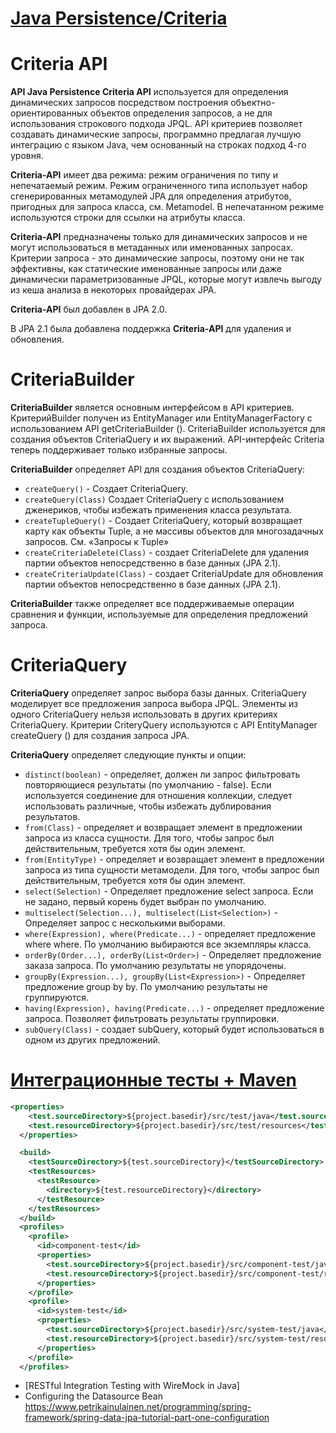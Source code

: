 
[Java Persistence/Criteria](https://en.wikibooks.org/wiki/Java_Persistence/Criteria)
===========================

Criteria API
============
**API Java Persistence Criteria API** используется для определения динамических запросов посредством построения объектно-ориентированных объектов определения запросов, а не для использования строкового подхода JPQL. API критериев позволяет создавать динамические запросы, программно предлагая лучшую интеграцию с языком Java, чем основанный на строках подход 4-го уровня.

**Criteria-API** имеет два режима: режим ограничения по типу и непечатаемый режим. Режим ограниченного типа использует набор сгенерированных метамодулей JPA для определения атрибутов, пригодных для запроса класса, см. Metamodel. В непечатанном режиме используются строки для ссылки на атрибуты класса.

**Criteria-API** предназначены только для динамических запросов и не могут использоваться в метаданных или именованных запросах. Критерии запроса - это динамические запросы, поэтому они не так эффективны, как статические именованные запросы или даже динамически параметризованные JPQL, которые могут извлечь выгоду из кеша анализа в некоторых провайдерах JPA.

**Criteria-API** был добавлен в JPA 2.0.

В JPA 2.1 была добавлена ​​поддержка **Criteria-API** для удаления и обновления.


CriteriaBuilder
===============
**CriteriaBuilder** является основным интерфейсом в API критериев. КритерийBuilder получен из EntityManager или EntityManagerFactory с использованием API getCriteriaBuilder (). CriteriaBuilder используется для создания объектов CriteriaQuery и их выражений. API-интерфейс Criteria теперь поддерживает только избранные запросы.

**CriteriaBuilder** определяет API для создания объектов CriteriaQuery:

* `createQuery()` - Создает CriteriaQuery.
* `createQuery(Class)` Создает CriteriaQuery с использованием дженериков, чтобы избежать применения класса результата.
* `createTupleQuery()` - Создает CriteriaQuery, который возвращает карту как объекты Tuple, а не массивы объектов для многозадачных запросов. См. «Запросы к Tuple»
* `createCriteriaDelete(Class)` - создает CriteriaDelete для удаления партии объектов непосредственно в базе данных (JPA 2.1).
* `createCriteriaUpdate(Class)` - создает CriteriaUpdate для обновления партии объектов непосредственно в базе данных (JPA 2.1).

**CriteriaBuilder** также определяет все поддерживаемые операции сравнения и функции, используемые для определения предложений запроса.


CriteriaQuery
=============
**CriteriaQuery** определяет запрос выбора базы данных. CriteriaQuery моделирует все предложения запроса выбора JPQL. Элементы из одного CriteriaQuery нельзя использовать в других критериях CriteriaQuery. Критерии CriteryQuery используются с API EntityManager createQuery () для создания запроса JPA.

**CriteriaQuery** определяет следующие пункты и опции:

* `distinct(boolean)` - определяет, должен ли запрос фильтровать повторяющиеся результаты (по умолчанию - false). Если используется соединение для отношения коллекции, следует использовать различные, чтобы избежать дублирования результатов.
* `from(Class)` - определяет и возвращает элемент в предложении запроса из класса сущности. Для того, чтобы запрос был действительным, требуется хотя бы один элемент.
* `from(EntityType)` - определяет и возвращает элемент в предложении запроса из типа сущности метамодели. Для того, чтобы запрос был действительным, требуется хотя бы один элемент.
* `select(Selection)`  - Определяет предложение select запроса. Если не задано, первый корень будет выбран по умолчанию.
* `multiselect(Selection...), multiselect(List<Selection>)` - Определяет запрос с несколькими выборами.
* `where(Expression), where(Predicate...)` - определяет предложение where where. По умолчанию выбираются все экземпляры класса.
* `orderBy(Order...), orderBy(List<Order>)` - Определяет предложение заказа запроса. По умолчанию результаты не упорядочены.
* `groupBy(Expression...), groupBy(List<Expression>)` - Определяет предложение group by by. По умолчанию результаты не группируются.
* `having(Expression), having(Predicate...)` - определяет предложение запроса. Позволяет фильтровать результаты группировки.
* `subQuery(Class)` - создает subQuery, который будет использоваться в одном из других предложений.


[Интеграционные тесты + Maven](https://articles.javatalks.ru/articles/12)
============================

```xml
<properties>
    <test.sourceDirectory>${project.basedir}/src/test/java</test.sourceDirectory>
    <test.resourceDirectory>${project.basedir}/src/test/resources</test.resourceDirectory>
  </properties>

  <build>
    <testSourceDirectory>${test.sourceDirectory}</testSourceDirectory>
    <testResources>
      <testResource>
        <directory>${test.resourceDirectory}</directory>
      </testResource>
    </testResources>
  </build>
  <profiles>
    <profile>
      <id>component-test</id>
      <properties>
        <test.sourceDirectory>${project.basedir}/src/component-test/java</test.sourceDirectory>
        <test.resourceDirectory>${project.basedir}/src/component-test/resources</test.resourceDirectory>
      </properties>
    </profile>
    <profile>
      <id>system-test</id>
      <properties>
        <test.sourceDirectory>${project.basedir}/src/system-test/java</test.sourceDirectory>
        <test.resourceDirectory>${project.basedir}/src/system-test/resources</test.resourceDirectory>
      </properties>
    </profile>
  </profiles>
```

* [RESTful Integration Testing with WireMock in Java]
* Configuring the Datasource Bean https://www.petrikainulainen.net/programming/spring-framework/spring-data-jpa-tutorial-part-one-configuration